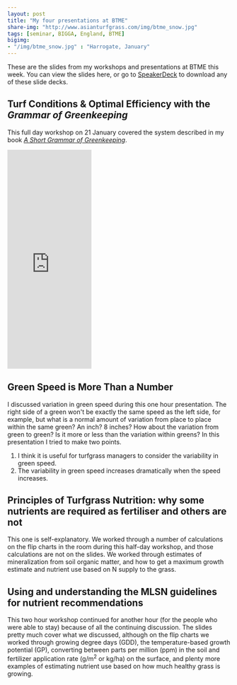 ```yaml
---
layout: post
title: "My four presentations at BTME"
share-img: "http://www.asianturfgrass.com/img/btme_snow.jpg"
tags: [seminar, BIGGA, England, BTME]
bigimg:
- "/img/btme_snow.jpg" : "Harrogate, January"
---
```


These are the slides from my workshops and presentations at BTME this week. You can view the slides here, or go to [SpeakerDeck](https://speakerdeck.com/micahwoods) to download any of these slide decks.

## Turf Conditions & Optimal Efficiency with the *Grammar of Greenkeeping*

<script async class="speakerdeck-embed" data-slide="19" data-id="1a6b1e17879049d59a5152fb93ce5063" data-ratio="1.33333333333333" src="//speakerdeck.com/assets/embed.js"></script>

This full day workshop on 21 January covered the system described in my book [*A Short Grammar of Greenkeeping*](https://leanpub.com/short_grammar_of_greenkeeping).

<iframe width="190" height="495" src="https://leanpub.com/short_grammar_of_greenkeeping/embed" frameborder="0" allowtransparency="true"></iframe>

## Green Speed is More Than a Number

<script async class="speakerdeck-embed" data-slide="11" data-id="b9cbbbdebe064c57b4fff9e626887b2f" data-ratio="1.78086956521739" src="//speakerdeck.com/assets/embed.js"></script>

I discussed variation in green speed during this one hour presentation. The right side of a green won't be exactly the same speed as the left side, for example, but what is a normal amount of variation from place to place within the same green? An inch? 8 inches? How about the variation from green to green? Is it more or less than the variation within greens? In this presentation I tried to make two points. 

1. I think it is useful for turfgrass managers to consider the variability in green speed. 
2. The variability in green speed increases dramatically when the speed increases.

## Principles of Turfgrass Nutrition: why some nutrients are required as fertiliser and others are not

<script async class="speakerdeck-embed" data-slide="8" data-id="33e30d87506143a4b64b8d2d246642e9" data-ratio="1.78086956521739" src="//speakerdeck.com/assets/embed.js"></script>

This one is self-explanatory. We worked through a number of calculations on the flip charts in the room during this half-day workshop, and those calculations are not on the slides. We worked through estimates of mineralization from soil organic matter, and how to get a maximum growth estimate and nutrient use based on N supply to the grass.

## Using and understanding the MLSN guidelines for nutrient recommendations

<script async class="speakerdeck-embed" data-slide="9" data-id="20461819bb73475f9d56c4cec498e166" data-ratio="1.78086956521739" src="//speakerdeck.com/assets/embed.js"></script>

This two hour workshop continued for another hour (for the people who were able to stay) because of all the continuing discussion. The slides pretty much cover what we discussed, although on the flip charts we worked through growing degree days (GDD), the temperature-based growth potential (GP), converting between parts per million (ppm) in the soil and fertilizer application rate (g/m<sup>2</sup> or kg/ha) on the surface, and plenty more examples of estimating nutrient use based on how much healthy grass is growing.
